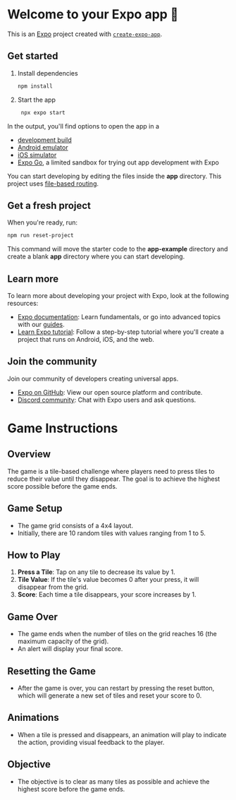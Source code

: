 # Welcome to your Expo app 👋

This is an [Expo](https://expo.dev) project created with [`create-expo-app`](https://www.npmjs.com/package/create-expo-app).

## Get started

1. Install dependencies

   ```bash
   npm install
   ```

2. Start the app

   ```bash
    npx expo start
   ```

In the output, you'll find options to open the app in a

- [development build](https://docs.expo.dev/develop/development-builds/introduction/)
- [Android emulator](https://docs.expo.dev/workflow/android-studio-emulator/)
- [iOS simulator](https://docs.expo.dev/workflow/ios-simulator/)
- [Expo Go](https://expo.dev/go), a limited sandbox for trying out app development with Expo

You can start developing by editing the files inside the **app** directory. This project uses [file-based routing](https://docs.expo.dev/router/introduction).

## Get a fresh project

When you're ready, run:

```bash
npm run reset-project
```

This command will move the starter code to the **app-example** directory and create a blank **app** directory where you can start developing.

## Learn more

To learn more about developing your project with Expo, look at the following resources:

- [Expo documentation](https://docs.expo.dev/): Learn fundamentals, or go into advanced topics with our [guides](https://docs.expo.dev/guides).
- [Learn Expo tutorial](https://docs.expo.dev/tutorial/introduction/): Follow a step-by-step tutorial where you'll create a project that runs on Android, iOS, and the web.

## Join the community

Join our community of developers creating universal apps.

- [Expo on GitHub](https://github.com/expo/expo): View our open source platform and contribute.
- [Discord community](https://chat.expo.dev): Chat with Expo users and ask questions.


# Game Instructions

## Overview
The game is a tile-based challenge where players need to press tiles to reduce their value until they disappear. The goal is to achieve the highest score possible before the game ends.

## Game Setup
- The game grid consists of a 4x4 layout.
- Initially, there are 10 random tiles with values ranging from 1 to 5.

## How to Play
1. **Press a Tile**: Tap on any tile to decrease its value by 1.
2. **Tile Value**: If the tile's value becomes 0 after your press, it will disappear from the grid.
3. **Score**: Each time a tile disappears, your score increases by 1.

## Game Over
- The game ends when the number of tiles on the grid reaches 16 (the maximum capacity of the grid).
- An alert will display your final score.

## Resetting the Game
- After the game is over, you can restart by pressing the reset button, which will generate a new set of tiles and reset your score to 0.

## Animations
- When a tile is pressed and disappears, an animation will play to indicate the action, providing visual feedback to the player.

## Objective
- The objective is to clear as many tiles as possible and achieve the highest score before the game ends.